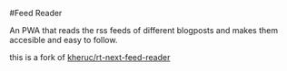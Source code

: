 #Feed Reader

An PWA that reads the rss feeds of different blogposts and makes them accesible and easy to follow.

this is a fork of [kheruc/rt-next-feed-reader](https://github.com/kheruc/rt-next-feed-reader)
